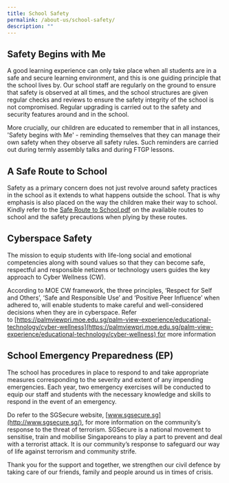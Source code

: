 ```yaml
---
title: School Safety
permalink: /about-us/school-safety/
description: ""
---
```

Safety Begins with Me
---------------------

A good learning experience can only take place when all students are in a safe and secure learning environment, and this is one guiding principle that the school lives by. Our school staff are regularly on the ground to ensure that safety is observed at all times, and the school structures are given regular checks and reviews to ensure the safety integrity of the school is not compromised. Regular upgrading is carried out to the safety and security features around and in the school.

More crucially, our children are educated to remember that in all instances, 'Safety begins with Me' - reminding themselves that they can manage their own safety when they observe all safety rules. Such reminders are carried out during termly assembly talks and during FTGP lessons.

  

A Safe Route to School
----------------------

Safety as a primary concern does not just revolve around safety practices in the school as it extends to what happens outside the school. That is why emphasis is also placed on the way the children make their way to school. Kindly refer to the [Safe Route to School.pdf](/files/Safe%20Route%20to%20School.pdf) on the available routes to school and the safety precautions when plying by these routes.  
  

Cyberspace Safety
-----------------

The mission to equip students with life-long social and emotional competencies along with sound values so that they can become safe, respectful and responsible netizens or technology users guides the key approach to Cyber Wellness (CW). 

  

According to MOE CW framework, the three principles, ‘Respect for Self and Others’, ‘Safe and Responsible Use’ and ‘Positive Peer Influence’ when adhered to, will enable students to make careful and well-considered decisions when they are in cyberspace. Refer to [https://palmviewpri.moe.edu.sg/palm-view-experience/educational-technology/cyber-wellness](https://palmviewpri.moe.edu.sg/palm-view-experience/educational-technology/cyber-wellness) for more information

  

School Emergency Preparedness (EP)
----------------------------------

The school has procedures in place to respond to and take appropriate measures corresponding to the severity and extent of any impending emergencies. Each year, two emergency exercises will be conducted to equip our staff and students with the necessary knowledge and skills to respond in the event of an emergency. 

Do refer to the SGSecure website, [www.sgsecure.sg](http://www.sgsecure.sg/), for more information on the community’s response to the threat of terrorism. SGSecure is a national movement to sensitise, train and mobilise Singaporeans to play a part to prevent and deal with a terrorist attack. It is our community’s response to safeguard our way of life against terrorism and community strife. 

  

Thank you for the support and together, we strengthen our civil defence by taking care of our friends, family and people around us in times of crisis.